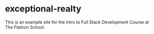 # exceptional-realty
This is an example site for the intro to Full Stack Development Course at The Flatiron School.
